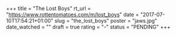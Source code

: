 +++
title = "The Lost Boys"
rt_url = "https://www.rottentomatoes.com/m/lost_boys"
date = "2017-07-10T17:54:21+01:00"
slug = "the_lost_boys"
poster = "jaws.jpg"
date_watched = ""
draft = true
rating = "-"
status = "PENDING"
+++